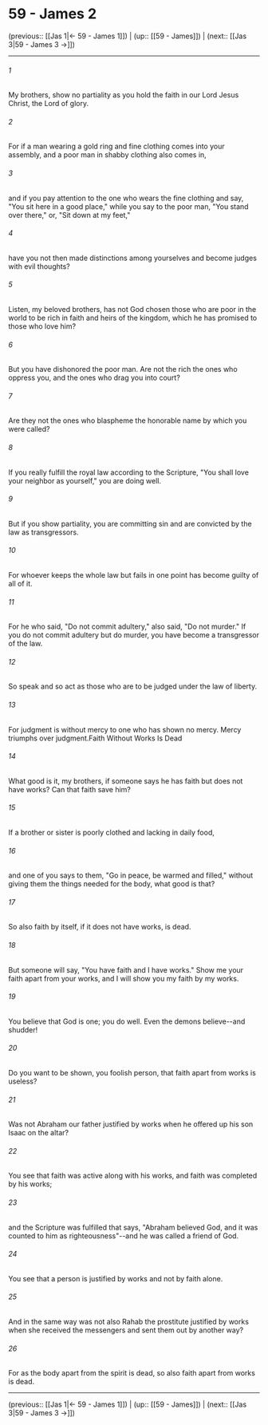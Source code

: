 # 59 - James 2

(previous:: [[Jas 1|← 59 - James 1]]) | (up:: [[59 - James]]) | (next:: [[Jas 3|59 - James 3 →]])

***


###### 1 
My brothers, show no partiality as you hold the faith in our Lord Jesus Christ, the Lord of glory. 

###### 2 
For if a man wearing a gold ring and fine clothing comes into your assembly, and a poor man in shabby clothing also comes in, 

###### 3 
and if you pay attention to the one who wears the fine clothing and say, "You sit here in a good place," while you say to the poor man, "You stand over there," or, "Sit down at my feet," 

###### 4 
have you not then made distinctions among yourselves and become judges with evil thoughts? 

###### 5 
Listen, my beloved brothers, has not God chosen those who are poor in the world to be rich in faith and heirs of the kingdom, which he has promised to those who love him? 

###### 6 
But you have dishonored the poor man. Are not the rich the ones who oppress you, and the ones who drag you into court? 

###### 7 
Are they not the ones who blaspheme the honorable name by which you were called? 

###### 8 
If you really fulfill the royal law according to the Scripture, "You shall love your neighbor as yourself," you are doing well. 

###### 9 
But if you show partiality, you are committing sin and are convicted by the law as transgressors. 

###### 10 
For whoever keeps the whole law but fails in one point has become guilty of all of it. 

###### 11 
For he who said, "Do not commit adultery," also said, "Do not murder." If you do not commit adultery but do murder, you have become a transgressor of the law. 

###### 12 
So speak and so act as those who are to be judged under the law of liberty. 

###### 13 
For judgment is without mercy to one who has shown no mercy. Mercy triumphs over judgment.Faith Without Works Is Dead 

###### 14 
What good is it, my brothers, if someone says he has faith but does not have works? Can that faith save him? 

###### 15 
If a brother or sister is poorly clothed and lacking in daily food, 

###### 16 
and one of you says to them, "Go in peace, be warmed and filled," without giving them the things needed for the body, what good is that? 

###### 17 
So also faith by itself, if it does not have works, is dead. 

###### 18 
But someone will say, "You have faith and I have works." Show me your faith apart from your works, and I will show you my faith by my works. 

###### 19 
You believe that God is one; you do well. Even the demons believe--and shudder! 

###### 20 
Do you want to be shown, you foolish person, that faith apart from works is useless? 

###### 21 
Was not Abraham our father justified by works when he offered up his son Isaac on the altar? 

###### 22 
You see that faith was active along with his works, and faith was completed by his works; 

###### 23 
and the Scripture was fulfilled that says, "Abraham believed God, and it was counted to him as righteousness"--and he was called a friend of God. 

###### 24 
You see that a person is justified by works and not by faith alone. 

###### 25 
And in the same way was not also Rahab the prostitute justified by works when she received the messengers and sent them out by another way? 

###### 26 
For as the body apart from the spirit is dead, so also faith apart from works is dead.

***

(previous:: [[Jas 1|← 59 - James 1]]) | (up:: [[59 - James]]) | (next:: [[Jas 3|59 - James 3 →]])
